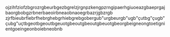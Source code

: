 ojzihfziofzbgrozrgbeurbgezbgrelzjrgnpzkengpzrngipaerhgiuoeazgbaeprgajbaorgbobgzrbnerbaeoirbneaobnaoegrbazrjgbzrgb
zjrfbieubrfiebrfhebrghebgrhiebgrebgobergub"urgbeurgb"ugb"çutbg"çugb"çubg"uçtbgeotbgeoutbgeuotgbeoutgbeoutgbeuotgbeorgbeigneongtoetignientgoeingeonboiebneobnb
